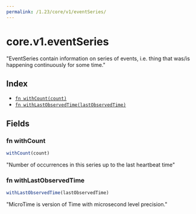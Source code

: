 ```yaml
---
permalink: /1.23/core/v1/eventSeries/
---
```


# core.v1.eventSeries

"EventSeries contain information on series of events, i.e. thing that was/is happening continuously for some time."

## Index

* [`fn withCount(count)`](#fn-withcount)
* [`fn withLastObservedTime(lastObservedTime)`](#fn-withlastobservedtime)

## Fields

### fn withCount

```ts
withCount(count)
```

"Number of occurrences in this series up to the last heartbeat time"

### fn withLastObservedTime

```ts
withLastObservedTime(lastObservedTime)
```

"MicroTime is version of Time with microsecond level precision."